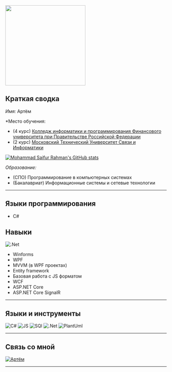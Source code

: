 <img src="https://github.com/user-attachments/assets/2852e7ca-d986-4635-98a2-ff95da70f35f" width="250">

## Краткая сводка

 *Имя:* Артём

 *Место обучения: 
 * (4 курс) [Колледж информатики и программирования Финансового университета при Правительстве Российской Федерации](http://www.fa.ru/org/spo/kip/Pages/Home.aspx)
 * (2 курс) [Московский Технический Университет Связи и Информатики](https://mtuci.ru/)

[![Mohammad Saifur Rahman's GitHub stats](https://github-readme-stats.vercel.app/api/top-langs?username=Nutr1k&hide=html,scss,javascript,stylus,blade,jupyter%20notebook,python,css,shell,batchfile,dockerfile,typescript&theme=algolia&show_icons=true)](https://github.com/Nutr1k)
 
 *Образование:* 
 * (СПО) Программирование в компьютерных системах
 * (Бакалавриат) Информационные системы и сетевые технологии
---

## Языки программирования
* С#

## Навыки

 ![.Net](https://img.shields.io/badge/-Framework-1C1C22?style=for-the-badge&logo=.net&color=32409A)
* Winforms
* WPF
* MVVM (в WPF проектах)
* Entity framework 
* Базовая работа с JS форматом
* WCF
* ASP.NET Core
* ASP.NET Core SignalR

---

## **Языки и инструменты**
![C#](https://img.shields.io/badge/-C_sharp-1C1C22?style=for-the-badge&logo=csharp)
![JS](https://img.shields.io/badge/-JS-1C1C22?style=for-the-badge&logo=nodedotjs)
![SQl](https://img.shields.io/badge/-SQL-1C1C22?style=for-the-badge&logo=Mysql)
![.Net](https://img.shields.io/badge/-Framework-1C1C22?style=for-the-badge&logo=.net)
![PlantUml](https://img.shields.io/badge/-PlantUml-1C1C22?style=for-the-badge&logo=PlantUml)

---
## **Связь со мной**
[![Артём](https://img.shields.io/badge/-Артём-1C1C22?style=for-the-badge&logo=telegram)](https://t.me/artemK6484)

---



